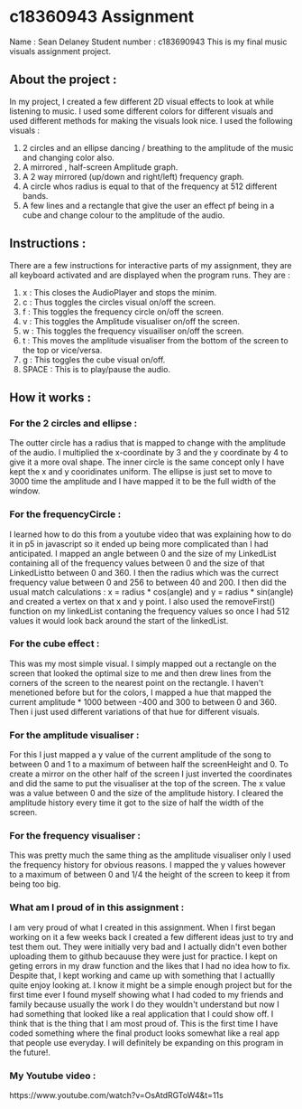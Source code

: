 <h1>c18360943 Assignment</h1> 
Name : Sean Delaney 
Student number : c183690943
This is my final music visuals assignment project. 

<h2>About the project :</h2>

In my project, I created a few different 2D visual effects to look at while listening to music. I used some different colors for different visuals and used different methods for making the visuals look nice. I used the following visuals :

1) 2 circles and an ellipse dancing / breathing to the amplitude of the music and changing color also.
2) A mirrored , half-screen Amplitude graph.
3) A 2 way mirrored (up/down and right/left) frequency graph.
4) A circle whos radius is equal to that of the frequency at 512 different bands.
5) A few lines and a rectangle that give the user an effect pf being in a cube and change colour to the amplitude of the audio.

<h2>Instructions : </h2>

There are a few instructions for interactive parts of my assignment, they are all keyboard activated and are displayed when the program runs. They are :

1) x : This closes the AudioPlayer and stops the minim.
2) c : Thus toggles the circles visual on/off the screen.
3) f : This toggles the frequency circle on/off the screen.
4) v : This toggles the Amplitude visualiser on/off the screen.
5) w : This toggles the frequency visuailiser on/off the screen.
6) t : This moves the amplitude visualiser from the bottom of the screen to the top or vice/versa.
7) g : This toggles the cube visual on/off.
8) SPACE : This is to play/pause the audio.

<h2>How it works : </h2> 

<h3>For the 2 circles and ellipse :</h3>
The outter circle has a radius that is mapped to change with the amplitude of the audio.
I multiplied the x-coordinate by 3 and the y coordinate by 4 to give it a more oval shape.
The inner circle is the same concept only I have kept the x and y cooridinates uniform.
The ellipse is just set to move to 3000 time the amplitude and I have mapped it to be the full width of the window.

<h3>For the frequencyCircle :</h3>
I learned how to do this from a youtube video that was explaining how to do it in p5 in javascript so it ended up being more complicated than I had anticipated.
I mapped an angle between 0  and the size of my LinkedList containing all of the frequency values between 0 and the size of that LinkedListto between 0 and 360.
I then the radius which was the currect frequency value between 0 and 256 to between 40 and 200.
I then did the usual match calculations : x = radius * cos(angle) and y = radius * sin(angle)
and created a vertex on that x and y point.
I also used the removeFirst() function on my linkedList contaning the frequency values so once I had 512 values it would look back around the start of the linkedList.

<h3>For the cube effect : </h3>
This was my most simple visual. I simply mapped out a rectangle on the screen that looked the optimal size to me and then drew lines from the corners of the screen to the nearest point on the rectangle.
I haven't menetioned before but for the colors, I mapped a hue that mapped the current amplitude * 1000 between -400 and 300 to between 0 and 360. Then i just used different variations of that hue for different visuals.

<h3> For the amplitude visualiser : </h3>
For this I just mapped a y value of the current amplitude of the song to between 0 and 1 to a maximum of between half the screenHeight and 0.
To create a mirror on the other half of the screen I just inverted the coordinates and did the same to put the visualiser at the top of the screen.
The x value was a value between 0 and the size of the amplitude history. I cleared the amplitude history every time it got to the size of half the width of the screen.

<h3>For the frequency visualiser : </h3> 
This was pretty much the same thing as the amplitude visualiser only I used the frequency history for obvious reasons. I mapped the y values however to a maximum of between 0 and 1/4 the height of the screen to keep it from being too big.


<h3>What am I proud of in this assignment : </h3> 
I am very proud of what I created in this assignment. When I first began working on it a few weeks back I created a few different ideas just to try and test them out. They were initially very bad and I actually didn't even bother uploading them to github becauuse they were just for practice. I kept on geting errors in my draw function and the likes that I had no idea how to fix. Despite that, I kept working and came up with something that I actuallly quite enjoy looking at. I know it might be a simple enough project but for the first time ever I found myself showing what I had coded to my friends and family because usually the work I do they wouldn't understand but now I had something that looked like a real application that I could show off. I think that is the thing that I am most proud of. This is the first time I have coded something where the final product looks somewhat like a real app that people use everyday. I will definitely be expanding on this program in the future!.

<h3>My Youtube video : </h3> 
https://www.youtube.com/watch?v=OsAtdRGToW4&t=11s

